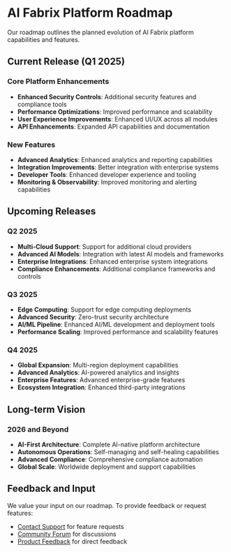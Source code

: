 # AI Fabrix Platform Roadmap

Our roadmap outlines the planned evolution of AI Fabrix platform capabilities and features.

## Current Release (Q1 2025)

### Core Platform Enhancements
- **Enhanced Security Controls**: Additional security features and compliance tools
- **Performance Optimizations**: Improved performance and scalability
- **User Experience Improvements**: Enhanced UI/UX across all modules
- **API Enhancements**: Expanded API capabilities and documentation

### New Features
- **Advanced Analytics**: Enhanced analytics and reporting capabilities
- **Integration Improvements**: Better integration with enterprise systems
- **Developer Tools**: Enhanced developer experience and tooling
- **Monitoring & Observability**: Improved monitoring and alerting capabilities

## Upcoming Releases

### Q2 2025
- **Multi-Cloud Support**: Support for additional cloud providers
- **Advanced AI Models**: Integration with latest AI models and frameworks
- **Enterprise Integrations**: Enhanced enterprise system integrations
- **Compliance Enhancements**: Additional compliance frameworks and controls

### Q3 2025
- **Edge Computing**: Support for edge computing deployments
- **Advanced Security**: Zero-trust security architecture
- **AI/ML Pipeline**: Enhanced AI/ML development and deployment tools
- **Performance Scaling**: Improved performance and scalability features

### Q4 2025
- **Global Expansion**: Multi-region deployment capabilities
- **Advanced Analytics**: AI-powered analytics and insights
- **Enterprise Features**: Advanced enterprise-grade features
- **Ecosystem Integration**: Enhanced third-party integrations

## Long-term Vision

### 2026 and Beyond
- **AI-First Architecture**: Complete AI-native platform architecture
- **Autonomous Operations**: Self-managing and self-healing capabilities
- **Advanced Compliance**: Comprehensive compliance automation
- **Global Scale**: Worldwide deployment and support capabilities

## Feedback and Input

We value your input on our roadmap. To provide feedback or request features:

- [Contact Support](../resources/support.md) for feature requests
- [Community Forum](../resources/community.md) for discussions
- [Product Feedback](../resources/feedback.md) for direct feedback


